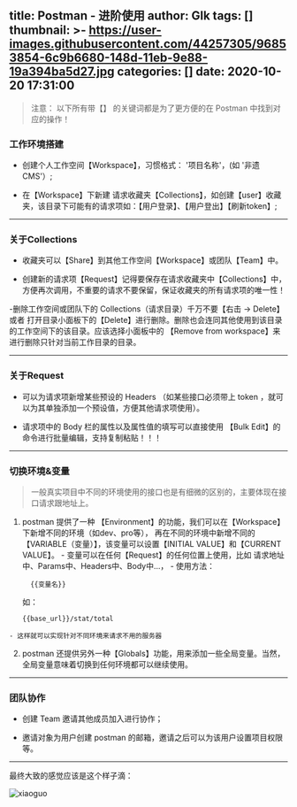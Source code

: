 title: Postman - 进阶使用
author: Glk
tags: []
thumbnail: >-
  https://user-images.githubusercontent.com/44257305/96853854-6c9b6680-148d-11eb-9e88-19a394ba5d27.jpg
categories: []
date: 2020-10-20 17:31:00
---
  > 注意： 以下所有带【】 的关键词都是为了更方便的在 Postman 中找到对应的操作！

### 工作环境搭建
  - 创建个人工作空间【Workspace】，习惯格式： '项目名称'，(如 '非遗CMS'）;

  - 在【Workspace】下新建 请求收藏夹【Collections】，如创建【user】收藏夹，该目录下可能有的请求项如：【用户登录】、【用户登出】【刷新token】;

  <!-- more -->
___

### 关于Collections
  - 收藏夹可以【Share】到其他工作空间【Workspace】或团队【Team】中。

  - 创建新的请求项【Request】记得要保存在请求收藏夹中【Collections】中，方便再次调用，不重要的请求不要保留，保证收藏夹的所有请求项的唯一性！

  -删除工作空间或团队下的 Collections（请求目录）千万不要【右击 -> Delete】或者 打开目录小面板下的【Delete】进行删除。删除也会连同其他使用到该目录的工作空间下的该目录。应该选择小面板中的 【Remove from workspace】来进行删除只针对当前工作目录的目录。
___

### 关于Request
  - 可以为请求项新增某些预设的 Headers （如某些接口必须带上 token ，就可以为其单独添加一个预设值，方便其他请求项使用）。

  - 请求项中的 Body 栏的属性以及属性值的填写可以直接使用 【Bulk Edit】的命令进行批量编辑，支持复制粘贴！！！

___
### 切换环境&变量
  > 一般真实项目中不同的环境使用的接口也是有细微的区别的，主要体现在接口请求跟地址上。
  1. postman 提供了一种 【Environment】的功能，我们可以在【Workspace】下新增不同的环境（如dev、pro等），
    再在不同的环境中新增不同的【VARIABLE（变量）】，该变量可以设置【INITIAL VALUE】和【CURRENT VALUE】。
    - 变量可以在任何【Request】的任何位置上使用，比如 请求地址中、Params中、Headers中、Body中...，
    - 使用方法：
      ```
        {{变量名}}
      ```
      如：
        ```
        {{base_url}}/stat/total
        ``` 
    - 这样就可以实现针对不同环境来请求不用的服务器
  2. postman 还提供另外一种【Globals】功能，用来添加一些全局变量。当然，全局变量意味着切换到任何环境都可以继续使用。
___

### 团队协作

  - 创建 Team 邀请其他成员加入进行协作；

  - 邀请对象为用户创建 postman 的邮箱，邀请之后可以为该用户设置项目权限等。

___

最终大致的感觉应该是这个样子滴：


  ![xiaoguo](https://user-images.githubusercontent.com/44257305/96851178-5344eb00-148a-11eb-83bc-ec0545b13aae.png)

